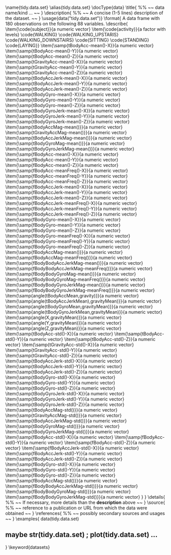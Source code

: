 \name{tidy.data.set}
\alias{tidy.data.set}
\docType{data}
\title{
%%   ~~ data name/kind ... ~~
}
\description{
%%  ~~ A concise (1-5 lines) description of the dataset. ~~
}
\usage{data("tidy.data.set")}
\format{
  A data frame with 180 observations on the following 88 variables.
  \describe{
    \item{\code{subject}}{a numeric vector}
    \item{\code{activity}}{a factor with levels} 
    \code{WALKING} 
    \code{WALKING_UPSTARIS} 
    \code{WALKING_DOWNSTAIRS} 
    \code{SITTING} 
    \code{STANDING} 
    \code{LAYING}}
    \item{\samp{tBodyAcc-mean()-X}}{a numeric vector}
    \item{\samp{tBodyAcc-mean()-Y}}{a numeric vector}
    \item{\samp{tBodyAcc-mean()-Z}}{a numeric vector}
    \item{\samp{tGravityAcc-mean()-X}}{a numeric vector}
    \item{\samp{tGravityAcc-mean()-Y}}{a numeric vector}
    \item{\samp{tGravityAcc-mean()-Z}}{a numeric vector}
    \item{\samp{tBodyAccJerk-mean()-X}}{a numeric vector}
    \item{\samp{tBodyAccJerk-mean()-Y}}{a numeric vector}
    \item{\samp{tBodyAccJerk-mean()-Z}}{a numeric vector}
    \item{\samp{tBodyGyro-mean()-X}}{a numeric vector}
    \item{\samp{tBodyGyro-mean()-Y}}{a numeric vector}
    \item{\samp{tBodyGyro-mean()-Z}}{a numeric vector}
    \item{\samp{tBodyGyroJerk-mean()-X}}{a numeric vector}
    \item{\samp{tBodyGyroJerk-mean()-Y}}{a numeric vector}
    \item{\samp{tBodyGyroJerk-mean()-Z}}{a numeric vector}
    \item{\samp{tBodyAccMag-mean()}}{a numeric vector}
    \item{\samp{tGravityAccMag-mean()}}{a numeric vector}
    \item{\samp{tBodyAccJerkMag-mean()}}{a numeric vector}
    \item{\samp{tBodyGyroMag-mean()}}{a numeric vector}
    \item{\samp{tBodyGyroJerkMag-mean()}}{a numeric vector}
    \item{\samp{fBodyAcc-mean()-X}}{a numeric vector}
    \item{\samp{fBodyAcc-mean()-Y}}{a numeric vector}
    \item{\samp{fBodyAcc-mean()-Z}}{a numeric vector}
    \item{\samp{fBodyAcc-meanFreq()-X}}{a numeric vector}
    \item{\samp{fBodyAcc-meanFreq()-Y}}{a numeric vector}
    \item{\samp{fBodyAcc-meanFreq()-Z}}{a numeric vector}
    \item{\samp{fBodyAccJerk-mean()-X}}{a numeric vector}
    \item{\samp{fBodyAccJerk-mean()-Y}}{a numeric vector}
    \item{\samp{fBodyAccJerk-mean()-Z}}{a numeric vector}
    \item{\samp{fBodyAccJerk-meanFreq()-X}}{a numeric vector}
    \item{\samp{fBodyAccJerk-meanFreq()-Y}}{a numeric vector}
    \item{\samp{fBodyAccJerk-meanFreq()-Z}}{a numeric vector}
    \item{\samp{fBodyGyro-mean()-X}}{a numeric vector}
    \item{\samp{fBodyGyro-mean()-Y}}{a numeric vector}
    \item{\samp{fBodyGyro-mean()-Z}}{a numeric vector}
    \item{\samp{fBodyGyro-meanFreq()-X}}{a numeric vector}
    \item{\samp{fBodyGyro-meanFreq()-Y}}{a numeric vector}
    \item{\samp{fBodyGyro-meanFreq()-Z}}{a numeric vector}
    \item{\samp{fBodyAccMag-mean()}}{a numeric vector}
    \item{\samp{fBodyAccMag-meanFreq()}}{a numeric vector}
    \item{\samp{fBodyBodyAccJerkMag-mean()}}{a numeric vector}
    \item{\samp{fBodyBodyAccJerkMag-meanFreq()}}{a numeric vector}
    \item{\samp{fBodyBodyGyroMag-mean()}}{a numeric vector}
    \item{\samp{fBodyBodyGyroMag-meanFreq()}}{a numeric vector}
    \item{\samp{fBodyBodyGyroJerkMag-mean()}}{a numeric vector}
    \item{\samp{fBodyBodyGyroJerkMag-meanFreq()}}{a numeric vector}
    \item{\samp{angle(tBodyAccMean,gravity)}}{a numeric vector}
    \item{\samp{angle(tBodyAccJerkMean),gravityMean)}}{a numeric vector}
    \item{\samp{angle(tBodyGyroMean,gravityMean)}}{a numeric vector}
    \item{\samp{angle(tBodyGyroJerkMean,gravityMean)}}{a numeric vector}
    \item{\samp{angle(X,gravityMean)}}{a numeric vector}
    \item{\samp{angle(Y,gravityMean)}}{a numeric vector}
    \item{\samp{angle(Z,gravityMean)}}{a numeric vector}
    \item{\samp{tBodyAcc-std()-X}}{a numeric vector}
    \item{\samp{tBodyAcc-std()-Y}}{a numeric vector}
    \item{\samp{tBodyAcc-std()-Z}}{a numeric vector}
    \item{\samp{tGravityAcc-std()-X}}{a numeric vector}
    \item{\samp{tGravityAcc-std()-Y}}{a numeric vector}
    \item{\samp{tGravityAcc-std()-Z}}{a numeric vector}
    \item{\samp{tBodyAccJerk-std()-X}}{a numeric vector}
    \item{\samp{tBodyAccJerk-std()-Y}}{a numeric vector}
    \item{\samp{tBodyAccJerk-std()-Z}}{a numeric vector}
    \item{\samp{tBodyGyro-std()-X}}{a numeric vector}
    \item{\samp{tBodyGyro-std()-Y}}{a numeric vector}
    \item{\samp{tBodyGyro-std()-Z}}{a numeric vector}
    \item{\samp{tBodyGyroJerk-std()-X}}{a numeric vector}
    \item{\samp{tBodyGyroJerk-std()-Y}}{a numeric vector}
    \item{\samp{tBodyGyroJerk-std()-Z}}{a numeric vector}
    \item{\samp{tBodyAccMag-std()}}{a numeric vector}
    \item{\samp{tGravityAccMag-std()}}{a numeric vector}
    \item{\samp{tBodyAccJerkMag-std()}}{a numeric vector}
    \item{\samp{tBodyGyroMag-std()}}{a numeric vector}
    \item{\samp{tBodyGyroJerkMag-std()}}{a numeric vector}
    \item{\samp{fBodyAcc-std()-X}}{a numeric vector}
    \item{\samp{fBodyAcc-std()-Y}}{a numeric vector}
    \item{\samp{fBodyAcc-std()-Z}}{a numeric vector}
    \item{\samp{fBodyAccJerk-std()-X}}{a numeric vector}
    \item{\samp{fBodyAccJerk-std()-Y}}{a numeric vector}
    \item{\samp{fBodyAccJerk-std()-Z}}{a numeric vector}
    \item{\samp{fBodyGyro-std()-X}}{a numeric vector}
    \item{\samp{fBodyGyro-std()-Y}}{a numeric vector}
    \item{\samp{fBodyGyro-std()-Z}}{a numeric vector}
    \item{\samp{fBodyAccMag-std()}}{a numeric vector}
    \item{\samp{fBodyBodyAccJerkMag-std()}}{a numeric vector}
    \item{\samp{fBodyBodyGyroMag-std()}}{a numeric vector}
    \item{\samp{fBodyBodyGyroJerkMag-std()}}{a numeric vector}
  }
}
\details{
%%  ~~ If necessary, more details than the __description__ above ~~
}
\source{
%%  ~~ reference to a publication or URL from which the data were obtained ~~
}
\references{
%%  ~~ possibly secondary sources and usages ~~
}
\examples{
data(tidy.data.set)
## maybe str(tidy.data.set) ; plot(tidy.data.set) ...
}
\keyword{datasets}

